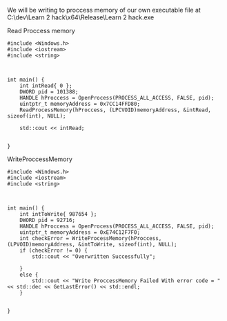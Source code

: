 

We will be writing to proccess memory of our own executable file at 
C:\dev\Learn 2 hack\x64\Release\Learn 2 hack.exe



Read Proccess memory
```
#include <Windows.h>
#include <iostream>
#include <string>



int main() {
	int intRead{ 0 };
	DWORD pid = 101388;
	HANDLE hProccess = OpenProcess(PROCESS_ALL_ACCESS, FALSE, pid);
	uintptr_t memoryAddress = 0x7CC14FFD80;
	ReadProcessMemory(hProccess, (LPCVOID)memoryAddress, &intRead, sizeof(int), NULL);

	std::cout << intRead;


}
```




WriteProccessMemory
```
#include <Windows.h>
#include <iostream>
#include <string>



int main() {
	int intToWrite{ 987654 };
	DWORD pid = 92716;
	HANDLE hProccess = OpenProcess(PROCESS_ALL_ACCESS, FALSE, pid);
	uintptr_t memoryAddress = 0xE74C12F7F0;
	int checkError = WriteProcessMemory(hProccess, (LPVOID)memoryAddress, &intToWrite, sizeof(int), NULL);
	if (checkError != 0) {
		std::cout << "Overwritten Successfully";

	}
	else {
		std::cout << "Write ProccessMemory Failed With error code = " << std::dec << GetLastError() << std::endl;
	}


}
```


